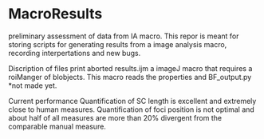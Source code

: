 # MacroResults
preliminary assessment of data from IA macro. This repor is meant for storing scripts for generating results from a image analysis macro, recording interpertations and new bugs.

Discription of files
print aborted results.ijm
  a imageJ macro that requires a roiManger of blobjects. This macro reads the properties and 
BF_output.py *not made yet. 

Current performance
Quantification of SC length is excellent and extremely close to human measures. Quantification of foci position is not optimal and about half of all measures are more than 20% divergent from the comparable manual measure.
